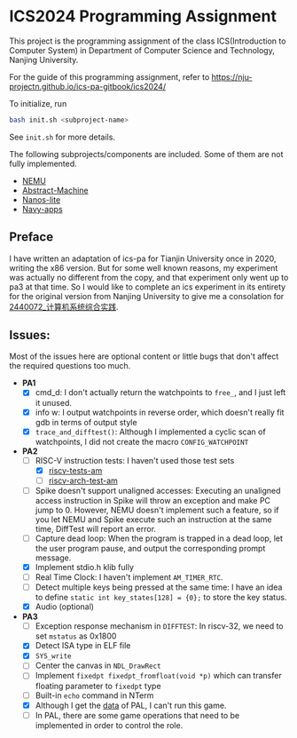 # ICS2024 Programming Assignment

This project is the programming assignment of the class ICS(Introduction to Computer System)
in Department of Computer Science and Technology, Nanjing University.

For the guide of this programming assignment,
refer to https://nju-projectn.github.io/ics-pa-gitbook/ics2024/

To initialize, run
```bash
bash init.sh <subproject-name>
```
See `init.sh` for more details.

The following subprojects/components are included. Some of them are not fully implemented.
* [NEMU](https://github.com/NJU-ProjectN/nemu)
* [Abstract-Machine](https://github.com/NJU-ProjectN/abstract-machine)
* [Nanos-lite](https://github.com/NJU-ProjectN/nanos-lite)
* [Navy-apps](https://github.com/NJU-ProjectN/navy-apps)

## Preface

I have written an adaptation of ics-pa for Tianjin University once in 2020, writing the x86 version. 
But for some well known reasons, my experiment was actually no different from the copy, and that experiment only went up to pa3 at that time. 
So I would like to complete an ics experiment in its entirety for the original version from Nanjing University to give me a consolation for [2440072_计算机系统综合实践](https://github.com/superpung/TJU-CourseSharing/tree/main/2440072_%E8%AE%A1%E7%AE%97%E6%9C%BA%E7%B3%BB%E7%BB%9F%E7%BB%BC%E5%90%88%E5%AE%9E%E8%B7%B5).

## Issues:

Most of the issues here are optional content or little bugs that don't affect the required questions too much.

* **PA1**
  * [x] cmd_d: I don't actually return the watchpoints to `free_`, and I just left it unused.
  * [x] info w: I output watchpoints in reverse order, which doesn't really fit gdb in terms of output style
  * [x] `trace_and_difftest()`: Although I implemented a cyclic scan of watchpoints, I did not create the macro `CONFIG_WATCHPOINT`
* **PA2**
  * [ ] RISC-V instruction tests: I haven't used those test sets
    * [x] [riscv-tests-am](https://github.com/NJU-ProjectN/riscv-tests-am)
    * [ ] [riscv-arch-test-am](https://github.com/NJU-ProjectN/riscv-arch-test-am)
  * [ ] Spike doesn't support unaligned accesses: Executing an unaligned access instruction in Spike will throw an exception and make PC jump to 0. However, NEMU doesn't implement such a feature, so if you let NEMU and Spike execute such an instruction at the same time, DiffTest will report an error.
  * [ ] Capture dead loop: When the program is trapped in a dead loop, let the user program pause, and output the corresponding prompt message.
  * [x] Implement stdio.h klib fully
  * [ ] Real Time Clock: I haven't implement `AM_TIMER_RTC`.
  * [ ] Detect multiple keys being pressed at the same time: I have an idea to define `static int key_states[128] = {0};` to store the key status.
  * [x] Audio (optional)
* **PA3**
  * [ ] Exception response mechanism in `DIFFTEST`: In riscv-32, we need to set `mstatus` as 0x1800
  * [x] Detect ISA type in ELF file
  * [x] `SYS_write`
  * [ ] Center the canvas in `NDL_DrawRect`
  * [ ] Implement `fixedpt fixedpt_fromfloat(void *p)` which can transfer floating parameter to `fixedpt` type
  * [ ] Built-in `echo` command in NTerm
  * [x] Although I get the [data](https://blog.csdn.net/weixin_63603830/article/details/134065932) of PAL, I can't run this game.
  * [ ] In PAL, there are some game operations that need to be implemented in order to control the role.
